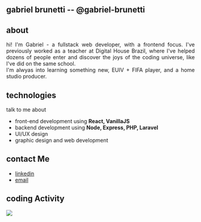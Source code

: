 ## gabriel brunetti -- @gabriel-brunetti

## about
<p align='justify'> hi! I'm Gabriel - a fullstack web developer, with a frontend focus. I've previously worked as a teacher at Digital House Brazil, where I've helped dozens of people enter and discover the joys of the coding universe, like I've did on the same school.<br>I'm alwyas into learning something new, EUIV + FIFA player, and a home studio producer. </p> 

## technologies
talk to me about
- front-end development using **React, VanillaJS**
- backend development using **Node, Express, PHP, Laravel**
- UI/UX design
- graphic design and web development

## contact Me
- [linkedin](https://www.linkedin.com/in/gabriel-brunetti/)
- [email](gabriel.brunetti1@gmail.com)

## coding Activity
<p align="justify" >
  <img src="https://github-readme-stats.vercel.app/api?username=gabriel-brunetti&count_private=true&show_icons=true&theme=material-palenight" />
</p>


<!--
**gabriel-brunetti/gabriel-brunetti** is a ✨ _special_ ✨ repository because its `README.md` (this file) appears on your GitHub profile.

Here are some ideas to get you started:

- 🔭 I’m currently working on ...
- 🌱 I’m currently learning ...
- 👯 I’m looking to collaborate on ...
- 🤔 I’m looking for help with ...
- 💬 Ask me about ...
- 📫 How to reach me: ...
- 😄 Pronouns: ...
- ⚡ Fun fact: ...
-->
